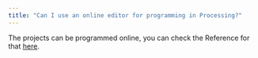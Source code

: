 ```yaml
---
title: "Can I use an online editor for programming in Processing?"
---
```


The projects can be programmed online, you can check the Reference for that [here](https://create.arduino.cc/ctc/101/course/view.php?id=250&section=44).
